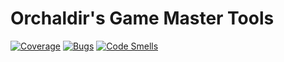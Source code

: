 # Orchaldir's Game Master Tools

[![Coverage](https://sonarcloud.io/api/project_badges/measure?project=Orchaldir_GameMasterTools&metric=coverage)](https://sonarcloud.io/summary/new_code?id=Orchaldir_GameMasterTools)
[![Bugs](https://sonarcloud.io/api/project_badges/measure?project=Orchaldir_GameMasterTools&metric=bugs)](https://sonarcloud.io/summary/new_code?id=Orchaldir_GameMasterTools)
[![Code Smells](https://sonarcloud.io/api/project_badges/measure?project=Orchaldir_GameMasterTools&metric=code_smells)](https://sonarcloud.io/summary/new_code?id=Orchaldir_GameMasterTools)
